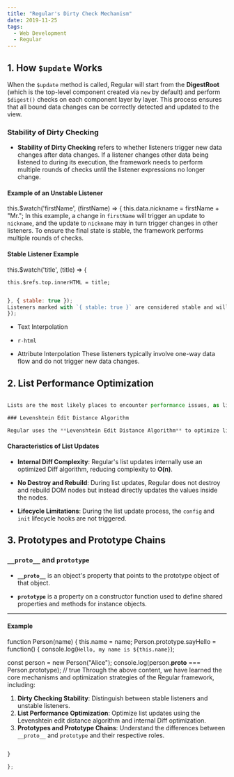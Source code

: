```yaml
---
title: "Regular's Dirty Check Mechanism"
date: 2019-11-25
tags:
  - Web Development
  - Regular
---
```


## 1. How `$update` Works

When the `$update` method is called, Regular will start from the **DigestRoot** (which is the top-level component created via `new` by default) and perform `$digest()` checks on each component layer by layer. This process ensures that all bound data changes can be correctly detected and updated to the view.

### Stability of Dirty Checking

- **Stability of Dirty Checking** refers to whether listeners trigger new data changes after data changes. If a listener changes other data being listened to during its execution, the framework needs to perform multiple rounds of checks until the listener expressions no longer change.
  
#### Example of an Unstable Listener

this.$watch('firstName', (firstName) => {
    this.data.nickname = firstName + "Mr.";
In this example, a change in `firstName` will trigger an update to `nickname`, and the update to `nickname` may in turn trigger changes in other listeners. To ensure the final state is stable, the framework performs multiple rounds of checks.
#### Stable Listener Example
this.$watch('title', (title) => {

    this.$refs.top.innerHTML = title;

```javascript

}, { stable: true });
Listeners marked with `{ stable: true }` are considered stable and will not trigger additional dirty checks. For example:
});
```
- Text Interpolation

- `r-html`
- Attribute Interpolation
These listeners typically involve one-way data flow and do not trigger new data changes.
## 2. List Performance Optimization

```javascript

Lists are the most likely places to encounter performance issues, as list updates involve a large number of DOM operations. Regular optimizes list updates in the following ways:

### Levenshtein Edit Distance Algorithm

Regular uses the **Levenshtein Edit Distance Algorithm** to optimize list updates. This algorithm can find the minimum number of operations needed to transition one string (or list item) to another without requiring additional markers. Its time complexity is **O(n²)**.

```

#### Characteristics of List Updates

- **Internal Diff Complexity**: Regular's list updates internally use an optimized Diff algorithm, reducing complexity to **O(n)**.

- **No Destroy and Rebuild**: During list updates, Regular does not destroy and rebuild DOM nodes but instead directly updates the values inside the nodes.
- **Lifecycle Limitations**: During the list update process, the `config` and `init` lifecycle hooks are not triggered.
## 3. Prototypes and Prototype Chains

### `__proto__` and `prototype`

- **`__proto__`** is an object's property that points to the prototype object of that object.

- **`prototype`** is a property on a constructor function used to define shared properties and methods for instance objects.
---

#### Example

function Person(name) {
    this.name = name;
Person.prototype.sayHello = function() {
console.log(`Hello, my name is ${this.name}`);

const person = new Person("Alice");
console.log(person.__proto__ === Person.prototype); // true
Through the above content, we have learned the core mechanisms and optimization strategies of the Regular framework, including:

1. **Dirty Checking Stability**: Distinguish between stable listeners and unstable listeners.
2. **List Performance Optimization**: Optimize list updates using the Levenshtein edit distance algorithm and internal Diff optimization.
4. **Prototypes and Prototype Chains**: Understand the differences between `__proto__` and `prototype` and their respective roles.

```javascript

}

};
```